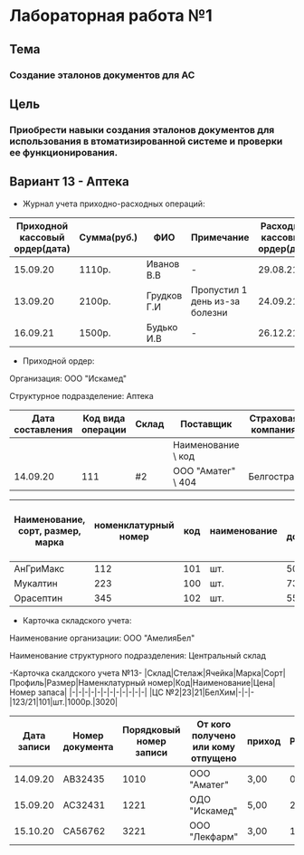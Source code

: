 # Лабораторная работа №1 #

## Тема ##

### Создание эталонов документов для АС ###

## Цель ##

### Приобрести навыки создания эталонов документов для использования в втоматизированной системе и проверки ее функционирования. ###

## Вариант 13 - Аптека ##

* Журнал учета приходно-расходных операций:

|Приходной кассовый ордер(дата)|Сумма(руб.)|ФИО|Примечание|Расходный кассоввый ордер(дата)|Сумма(руб.)|ФИО|Примечание|
|---|---|---|---|---|---|---|---|
|15.09.20|1110р.|Иванов В.В|-|29.08.21|1500р.|Горький И.В|-|
|13.09.20|2100р.|Грудков Г.И|Пропустил 1 день из-за болезни|24.09.21|1700p.|Миронов И.С|-|
|16.09.21|1500р.|Будько И.В|-|26.12.21|2510p.|Бушкевич В.Я|шт.|

* Приходной ордер:

Организация: ООО "Искамед"

Структурное подразделение: Аптека

|Дата составления|Код вида операции|Склад|Поставщик|Страховая компания|Корреспондирующий счет|Номер документа||
|---|---|---|---|---|---|---|---|
||||Наименование \ код||счет,субсчет \ код аналитического учета|сопроводительного \ платежного||
|14.09.20|111|#2|ООО "Аматег" \ 404|Белгострах|1000 \ 101|4356 \ 11223||

|Наименование, сорт, размер, марка|номенклатурный номер|код|наименование|по документу|принято|Цена руб.коп.|Сумма без учета НДС руб.коп.|Сумма НДС руб.коп.|Всего с учетом НДС руб.коп.|Номер паспорта|Порядковый номер по складской карте|
|---|---|---|---|---|---|---|---|---|---|---|---|
|АнГриМакс|112|101|шт.|500|500|7р.|3500р.|100р.|3600р.|АВ2323|1001|
|Мукалтин|223|100|шт.|730|710|2р.|1460р.|50р.|1510р.|ВС212123|1200|
|Орасептин|345|102|шт.|550|550|15р.|8250р.|150р.|8400р.|АС43543|1201|

* Карточка складского учета:
  
Наименование организации: ООО "АмелияБел"

Наименование структурного подразделения: Центральный склад

-Карточка скалдского учета №13-
|Склад|Стелаж|Ячейка|Марка|Сорт|Профиль|Размер|Наменклатурный номер|Код|Наименование|Цена|Номер запаса|
|-|-|-|-|-|-|-|-|-|-|-|-|
|ЦС №2|23|21|БелХим|-|-|-|123/21|101|шт.|1000р.|3020|

|Дата записи|Номер документа|Порядковый номер записи|От кого получено или кому отпущено|приход|Расход|Остаток|Контроль(подпис, дата)|
|-|-|-|-|-|-|-|-|
|14.09.20|АВ32435|1010|ООО "Аматег"|3,00|0,00|3,00|Иванов 25.10.20|
|15.09.20|АС32431|1221|ОДО "Искамед"|5,00|2,00|3,00|Ежов 21.10.20|
|15.10.20|СА56762|3221|ООО "Лекфарм"|3,00|1,00|2,00|Будист 21.11.20|